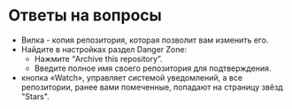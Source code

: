 # Ответы на вопросы
* Вилка - копия репозитория, которая позволит вам изменить его.
* Найдите в настройках раздел Danger Zone:
    *	Нажмите “Archive this repository”.
    * Введите полное имя своего репозитория для подтверждения.
* кнопка «Watch», управляет системой уведомлений, а все репозитории, ранее вами помеченные, попадают на страницу звёзд "Stars".
